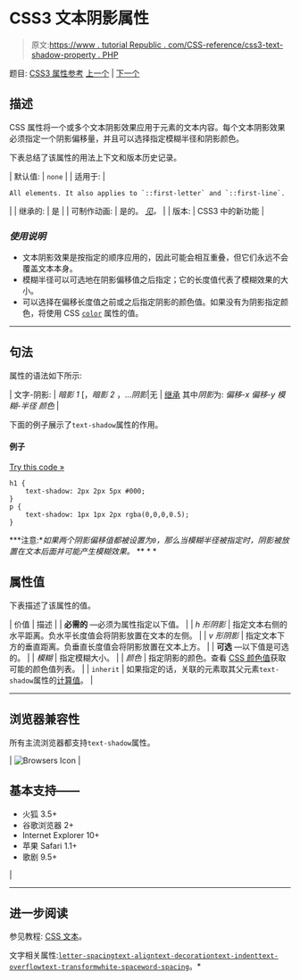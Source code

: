 # CSS3 文本阴影属性

> 原文:[https://www . tutorial Republic . com/CSS-reference/css3-text-shadow-property . PHP](https://www.tutorialrepublic.com/css-reference/css3-text-shadow-property.php)

题目: [CSS3 属性参考](css3-properties.php) [上一个](css3-text-overflow-property.php) | [下一个](css-text-transform-property.php)

## 描述

CSS 属性将一个或多个文本阴影效果应用于元素的文本内容。每个文本阴影效果必须指定一个阴影偏移量，并且可以选择指定模糊半径和阴影颜色。

下表总结了该属性的用法上下文和版本历史记录。

| 默认值: | `none` |
| 适用于: | 

```
All elements. It also applies to `::first-letter` and `::first-line`.
```

 |
| 继承的: | 是 |
| 可制作动画: | 是的。 [*见*](css-animatable-properties.php)*。* |
| 版本: | CSS3 中的新功能 |

### *使用说明*

*   文本阴影效果是按指定的顺序应用的，因此可能会相互重叠，但它们永远不会覆盖文本本身。
*   模糊半径可以可选地在阴影偏移值之后指定；它的长度值代表了模糊效果的大小。
*   可以选择在偏移长度值之前或之后指定阴影的颜色值。如果没有为阴影指定颜色，将使用 CSS [`color`](css-color-property.php) 属性的值。

* * *

## 句法

属性的语法如下所示:

| 文字-阴影: | *暗影 1* [，*暗影 2* ，...*阴影*&#124;无 &#124; [继承](../definitions.php#inherit)
其中*阴影*为: *偏移-x* *偏移-y* *模糊-半径* *颜色* |

下面的例子展示了`text-shadow`属性的作用。

#### 例子

[Try this code »](../codelab.php?topic=css&file=text-shadow-property "Try this code using online Editor")

```
h1 {
    text-shadow: 2px 2px 5px #000;
}
p {
    text-shadow: 1px 1px 2px rgba(0,0,0,0.5);
}
```

 ***注意:**如果两个阴影偏移值都被设置为`0`，那么当模糊半径被指定时，阴影被放置在文本后面并可能产生模糊效果。*  ** * *

## 属性值

下表描述了该属性的值。

| 价值 | 描述 |
| **必需的** —必须为属性指定以下值。 |
| *h 形阴影* | 指定文本右侧的水平距离。负水平长度值会将阴影放置在文本的左侧。 |
| *v 形阴影* | 指定文本下方的垂直距离。负垂直长度值会将阴影放置在文本上方。 |
| **可选** —以下值是可选的。 |
| *模糊* | 指定模糊大小。 |
| *颜色* | 指定阴影的颜色。查看 [CSS 颜色值](css-color-values.php)获取可能的颜色值列表。 |
| `inherit` | 如果指定的话，关联的元素取其父元素`text-shadow`属性的[计算值](../definitions.php#computed-value)。 |

* * *

## 浏览器兼容性

所有主流浏览器都支持`text-shadow`属性。

| ![Browsers Icon](../Images/e9331123c77668c1832e541c2fca1002.png) | 

## 基本支持——

*   火狐 3.5+
*   谷歌浏览器 2+
*   Internet Explorer 10+
*   苹果 Safari 1.1+
*   歌剧 9.5+

 |

* * *

## 进一步阅读

参见教程: [CSS 文本](../css-tutorial/css-text.php)。

文字相关属性:[`letter-spacing`](css-letter-spacing-property.php)[`text-align`](css-text-align-property.php)[`text-decoration`](css-text-decoration-property.php)[`text-indent`](css-text-indent-property.php)[`text-overflow`](css3-text-overflow-property.php)[`text-transform`](css-text-transform-property.php)[`white-space`](css-white-space-property.php)[`word-spacing`](css-word-spacing-property.php)。*